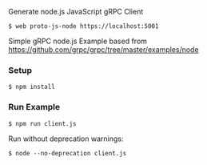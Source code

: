 Generate node.js JavaScript gRPC Client

    $ web proto-js-node https://localhost:5001

Simple gRPC node.js Example based from https://github.com/grpc/grpc/tree/master/examples/node

### Setup

    $ npm install

### Run Example

    $ npm run client.js

Run without deprecation warnings:

    $ node --no-deprecation client.js

